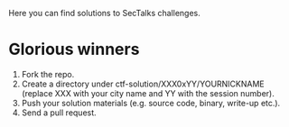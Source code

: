 Here you can find solutions to SecTalks challenges.

# Glorious winners

1. Fork the repo.
1. Create a directory under ctf-solution/XXX0xYY/YOURNICKNAME (replace XXX with your city name and YY with the session number).
1. Push your solution materials (e.g. source code, binary, write-up etc.). 
1. Send a pull request.
